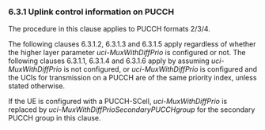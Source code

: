 ### 6.3.1 Uplink control information on PUCCH

The procedure in this clause applies to PUCCH formats 2/3/4.

The following clauses 6.3.1.2, 6.3.1.3 and 6.3.1.5 apply regardless of
whether the higher layer parameter *uci-MuxWithDiffPrio* is configured
or not. The following clauses 6.3.1.1, 6.3.1.4 and 6.3.1.6 apply by
assuming *uci-MuxWithDiffPrio* is not configured, or
*uci-MuxWithDiffPrio* is configured and the UCIs for transmission on a
PUCCH are of the same priority index, unless stated otherwise.

If the UE is configured with a PUCCH-SCell, *uci-MuxWithDiffPrio* is
replaced by *uci-MuxWithDiffPrioSecondaryPUCCHgroup* for the secondary
PUCCH group in this clause.